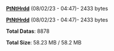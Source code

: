 [**PtNtHrdd**](/data/PtNtHrdd.txt) (08/02/23 - 04:47)- 2433 bytes

[**PtNtHrdd**](/data/PtNtHrdd.txt) (08/02/23 - 04:47)- 2433 bytes

**Total Datas**: 8878

**Total Size**: 58.23 MB / 58.2 MB